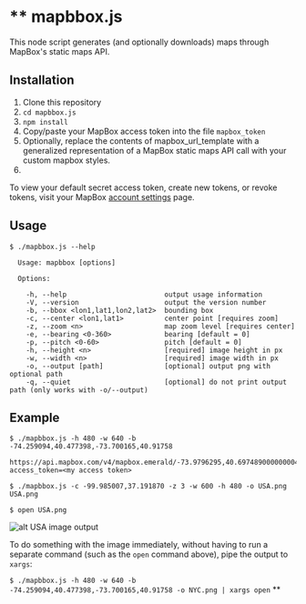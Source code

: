 **
mapbbox.js
=============
This node script generates (and optionally downloads) maps through MapBox's static maps API.



 
 
Installation
-----------
1. Clone this repository
2. `cd mapbbox.js`
3. `npm install` 
4. Copy/paste your MapBox access token into the file `mapbox_token`
5. Optionally, replace the contents of mapbox_url_template with a generalized representation of a MapBox static maps API call with your custom mapbox styles.
6. 
To view your default secret access token, create new tokens, or revoke tokens, visit your MapBox [account settings](https://www.mapbox.com/account/apps/) page.


Usage
-----------

```
$ ./mapbbox.js --help 

  Usage: mapbbox [options]

  Options:

    -h, --help                        output usage information
    -V, --version                     output the version number
    -b, --bbox <lon1,lat1,lon2,lat2>  bounding box
    -c, --center <lon1,lat1>          center point [requires zoom]
    -z, --zoom <n>                    map zoom level [requires center]
    -e, --bearing <0-360>             bearing [default = 0]
    -p, --pitch <0-60>                pitch [default = 0]
    -h, --height <n>                  [required] image height in px
    -w, --width <n>                   [required] image width in px
    -o, --output [path]               [optional] output png with optional path
    -q, --quiet                       [optional] do not print output path (only works with -o/--output)
```

Example
-----------

```
$ ./mapbbox.js -h 480 -w 640 -b -74.259094,40.477398,-73.700165,40.91758

https://api.mapbox.com/v4/mapbox.emerald/-73.9796295,40.697489000000004,10/640x480.png?access_token=<my access token>

$ ./mapbbox.js -c -99.985007,37.191870 -z 3 -w 600 -h 480 -o USA.png
USA.png

$ open USA.png
```
![alt USA image output](http://furlender.com/img/USA.png "USA image output")

To do something with the image immediately, without having to run a separate command (such as the `open` command above), pipe the output to `xargs`: 

`$ ./mapbbox.js -h 480 -w 640 -b -74.259094,40.477398,-73.700165,40.91758 -o NYC.png | xargs open`
**